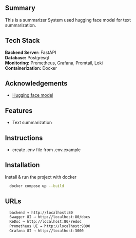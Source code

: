 ## Summary
This is a summarizer System used hugging face model for text summarization. 

## Tech Stack

**Backend Server:** FastAPI\
**Database:** Postgresql\
**Monitoring:** Prometheus, Grafana, Promtail, Loki\
**Containerization:** Docker


## Acknowledgements

 - [Hugging face model](https://huggingface.co/Falconsai/text_summarization)


## Features

- Text summarization

## Instructions
- create .env file from .env.example

## Installation

Install & run the project with docker

```bash
  docker compose up --build
```

   

## URLs


```bash
  backend → http://localhost:80
  Swagger UI → http://localhost:80/docs
  ReDoc → http://localhost:80/redoc
  Prometheus UI → http://localhost:9090
  Grafana UI → http://localhost:3000
```
    


